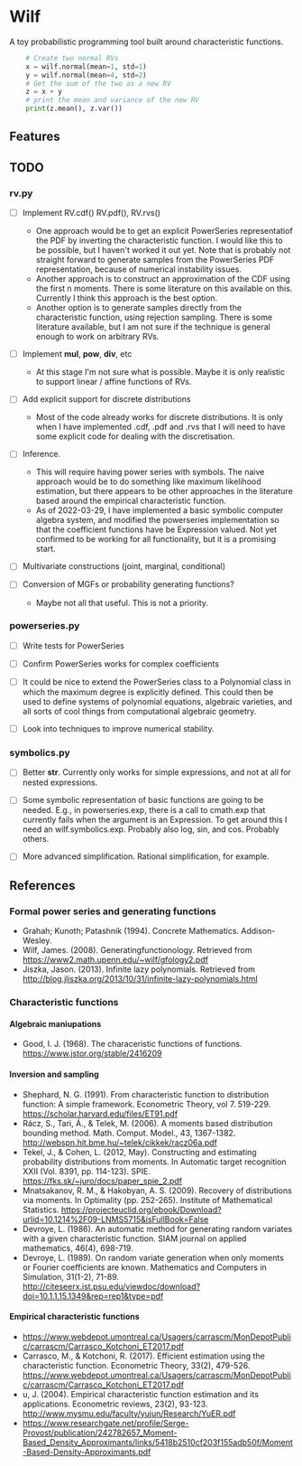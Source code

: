 # Wilf

A toy probabilistic programming tool built around characteristic functions.

```python
    # Create two normal RVs
    x = wilf.normal(mean=1, std=1)
    y = wilf.normal(mean=4, std=2)
    # Get the sum of the two as a new RV
    z = x + y
    # print the mean and variance of the new RV
    print(z.mean(), z.var())
```


## Features


## TODO

### rv.py
* [ ] Implement RV.cdf() RV.pdf(), RV.rvs()
    - One approach would be to get an explicit PowerSeries representatiof the PDF by inverting the characteristic function. I would like this to be possible, but I haven't worked it out yet. Note that is probably not straight forward to generate samples from the PowerSeries PDF representation, because of numerical instability issues.
    - Another approach is to construct an approximation of the CDF using the first n moments. There is some literature on this available on this. Currently I think this approach is the best option.
    - Another option is to generate samples directly from the characteristic function, using rejection sampling. There is some literature available, but I am not sure if the technique is general enough to work on arbitrary RVs.

* [ ] Implement __mul__, __pow__, __div__, etc
    - At this stage I'm not sure what is possible. Maybe it is only realistic to support linear / affine functions of RVs.

* [ ] Add explicit support for discrete distributions
    - Most of the code already works for discrete distributions. It is only when I have implemented .cdf, .pdf and .rvs that I will need to have some explicit code for dealing with the discretisation.

* [ ] Inference.
    - This will require having power series with symbols. The naive approach would be to do something like maximum likelihood estimation, but there appears to be other approaches in the literature based around the empirical characteristic function.
    - As of 2022-03-29, I have implemented a basic symbolic computer algebra system, and modified the powerseries implementation so that the coefficient functions have be Expression valued. Not yet confirmed to be working for all functionality, but it is a promising start.

* [ ] Multivariate constructions (joint, marginal, conditional)

* [ ] Conversion of MGFs or probability generating functions?
    - Maybe not all that useful. This is not a priority.


### powerseries.py
* [ ] Write tests for PowerSeries
* [ ] Confirm PowerSeries works for complex coefficients
* [ ] It could be nice to extend the PowerSeries class to a Polynomial class
      in which the maximum degree is explicitly defined. This could then be used
      to define systems of polynomial equations, algebraic varieties, and all sorts of cool things from computational algebraic geometry.
* [ ] Look into techniques to improve numerical stability.


### symbolics.py
* [ ] Better __str__. Currently only works for simple expressions, and not at all for nested expressions.
* [ ] Some symbolic representation of basic functions are going to be needed. E.g., in powerseries.exp, there is a call to cmath.exp that currently fails when the argument is an Expression. To get around this I need an wilf.symbolics.exp. Probably also log, sin, and cos. Probably others.
* [ ] More advanced simplification. Rational simplification, for example.


## References

### Formal power series and generating functions
* Grahah; Kunoth; Patashnik (1994). Concrete Mathematics. Addison-Wesley.
* Wilf, James. (2008). Generatingfunctionology. Retrieved from https://www2.math.upenn.edu/~wilf/gfology2.pdf
* Jiszka, Jason. (2013). Infinite lazy polynomials. Retrieved from http://blog.jliszka.org/2013/10/31/infinite-lazy-polynomials.html

### Characteristic functions

#### Algebraic maniupations
* Good, I. J. (1968). The characeristic functions of functions. https://www.jstor.org/stable/2416209

#### Inversion and sampling
* Shephard, N. G. (1991). From characteristic function to distribution function: A simple framework. Econometric Theory, vol 7. 519-229. https://scholar.harvard.edu/files/ET91.pdf
* Rácz, S., Tari, Á., & Telek, M. (2006). A moments based distribution bounding method. Math. Comput. Model., 43, 1367-1382. http://webspn.hit.bme.hu/~telek/cikkek/racz06a.pdf
* Tekel, J., & Cohen, L. (2012, May). Constructing and estimating probability distributions from moments. In Automatic target recognition XXII (Vol. 8391, pp. 114-123). SPIE. https://fks.sk/~juro/docs/paper_spie_2.pdf
* Mnatsakanov, R. M., & Hakobyan, A. S. (2009). Recovery of distributions via moments. In Optimality (pp. 252-265). Institute of Mathematical Statistics. https://projecteuclid.org/ebook/Download?urlid=10.1214%2F09-LNMS5715&isFullBook=False
* Devroye, L. (1986). An automatic method for generating random variates with a given characteristic function. SIAM journal on applied mathematics, 46(4), 698-719.
* Devroye, L. (1989). On random variate generation when only moments or Fourier coefficients are known. Mathematics and Computers in Simulation, 31(1-2), 71-89. http://citeseerx.ist.psu.edu/viewdoc/download?doi=10.1.1.15.1349&rep=rep1&type=pdf
#### Empirical characteristic functions
* https://www.webdepot.umontreal.ca/Usagers/carrascm/MonDepotPublic/carrascm/Carrasco_Kotchoni_ET2017.pdf
* Carrasco, M., & Kotchoni, R. (2017). Efficient estimation using the characteristic function. Econometric Theory, 33(2), 479-526. https://www.webdepot.umontreal.ca/Usagers/carrascm/MonDepotPublic/carrascm/Carrasco_Kotchoni_ET2017.pdf
* u, J. (2004). Empirical characteristic function estimation and its applications. Econometric reviews, 23(2), 93-123. http://www.mysmu.edu/faculty/yujun/Research/YuER.pdf
* https://www.researchgate.net/profile/Serge-Provost/publication/242782657_Moment-Based_Density_Approximants/links/5418b2510cf203f155adb50f/Moment-Based-Density-Approximants.pdf
